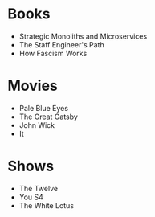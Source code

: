 # Books

- Strategic Monoliths and Microservices
- The Staff Engineer's Path
- How Fascism Works

# Movies

- Pale Blue Eyes
- The Great Gatsby
- John Wick
- It

# Shows

- The Twelve
- You S4
- The White Lotus
